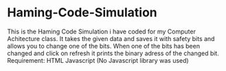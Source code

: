 # Haming-Code-Simulation
This is the Haming Code Simulation i have coded for my Computer Achitecture class.
It takes the given data and saves it with safety bits and allows you to change one of the bits.
When one of the bits has been changed and click on refresh it prints the binary adress of the changed bit.
Requirement:
  HTML
  Javascript
  (No Javascript library was used)

